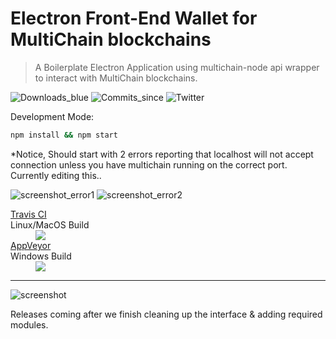 # Electron Front-End Wallet for MultiChain blockchains

>  A Boilerplate Electron Application using multichain-node api wrapper to interact with MultiChain blockchains.
>   

![Downloads_blue](https://badged.co/Unibitlabs/electron-multichain-framework/total?badge=https://img.shields.io/badge/downloads-%s-blue.svg)
![Commits_since](https://img.shields.io/github/commits-since/unibitlabs/electron-multichain-framework/1.0.0.svg)
![Twitter](https://img.shields.io/twitter/follow/unibitlabs.svg?style=social&logo=twitter&label=Follow&maxAge=2592000)

Development Mode:
~~~~bash
npm install && npm start
~~~~
*Notice, Should start with 2 errors reporting that localhost will not accept connection unless you have multichain running on the correct port. Currently editing this..

![screenshot_error1](https://image.ibb.co/h2Fcnn/2018_03_12_15_32_19_Error.png "Error 1")
![screenshot_error2](https://image.ibb.co/jCx1DS/2018_03_12_15_33_03_Error.png "Error 2")

<dl><a href="https://travis-ci.org/unibitlabs/electron-multichain-framework/branches">
  <dt>Travis CI</dt></a> Linux/MacOS Build
  <dd><img src="https://travis-ci.org/unibitlabs/electron-multichain-framework.svg?branch=master"></dd>
  <a href="https://ci.appveyor.com/project/Roy/electron-multichain-framework">
    <dt>AppVeyor</dt></a> Windows Build
  <dd><img src="https://ci.appveyor.com/api/projects/status/c0ktjf99cqm19f3m?svg=true"></dd>
</dl>

***

![screenshot](https://image.ibb.co/dfZUF7/demo_mc.png "Screenshot")

Releases coming after we finish cleaning up the interface & adding required modules.
